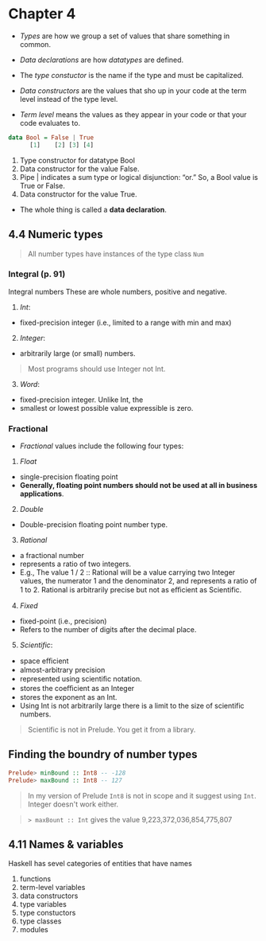 # Chapter 4

- _Types_ are how we group a set of values that share something in common.

- _Data declarations_ are how _datatypes_ are defined.

- The _type constuctor_ is the name if the type and must be capitalized.

- _Data constructors_ are the values that sho up in your code at the term level instead of the type level.

- _Term level_ means the values as they appear in your code or that your code evaluates to.

```haskell
data Bool = False | True
      [1]    [2] [3] [4]
```

1. Type constructor for datatype Bool
2. Data constructor for the value False.
3. Pipe | indicates a sum type or logical disjunction: “or.” So, a Bool value is True or False.
4. Data constructor for the value True.

- The whole thing is called a **data declaration**.

## 4.4 Numeric types

> All number types have instances of the type class `Num`

### Integral (p. 91)

Integral numbers These are whole numbers, positive and negative.

1. _Int_:

- fixed-precision integer (i.e., limited to a range with min and max)

2. _Integer_:

- arbitrarily large (or small) numbers.

> Most programs should use Integer not Int.

3. _Word_:

- fixed-precision integer. Unlike Int, the
- smallest or lowest possible value expressible is zero.

### Fractional

- _Fractional_ values include the following four types:

1. _Float_

- single-precision floating point
- **Generally, floating point numbers should not be used at all in business applications**.

2. _Double_

- Double-precision floating point number type.

3. _Rational_

- a fractional number
- represents a ratio of two integers.
- E.g., The value 1 / 2 :: Rational will be a value carrying two Integer values, the numerator 1 and the denominator 2, and represents a ratio of 1 to 2. Rational is arbitrarily precise but not as eﬃcient as Scientific.

4. _Fixed_

- fixed-point (i.e., precision)
- Refers to the number of digits after the decimal place.

5. _Scientific_:

- space eﬃcient
- almost-arbitrary precision
- represented using scientiﬁc notation.
- stores the coeﬃcient as an Integer
- stores the exponent as an Int.
- Using Int is not arbitrarily large there is a limit to the size of scientific numbers.

> Scientific is not in Prelude. You get it from a library.

## Finding the boundry of number types

```haskell
Prelude> minBound :: Int8 -- -128
Prelude> maxBound :: Int8 -- 127
```

> In my version of Prelude `Int8` is not in scope and it suggest using `Int`. Integer doesn't work either.

> `> maxBount :: Int` gives the value 9,223,372,036,854,775,807

## 4.11 Names & variables

Haskell has sevel categories of entities that have names

1. functions
2. term-level variables
3. data constructors
4. type variables
5. type constuctors
6. type classes
7. modules
